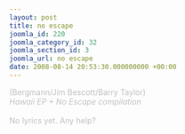 ```yaml
---
layout: post
title: no escape
joomla_id: 220
joomla_category_id: 32
joomla_section_id: 3
joomla_url: no escape
date: 2008-08-14 20:53:30.000000000 +00:00
---
```

<span style="color: #c0c0c0" class="Apple-style-span">(Bergmann/Jim Bescott/Barry Taylor)<br />
<i>Hawaii EP + No Escape compilation</i><br />
<br />
No lyrics yet. Any help?</span>
